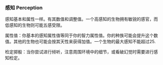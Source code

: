 ### 感知	Perception

​		感知基本和属性一样。有其数值和调整值。一个高感知的生物拥有敏锐的感官，而低感知的生物则可能五感受限。

属性值：你基本的感知属性值等同于你的智力属性值。你的种族可能会提升这个数值。其他的生物也可能会按其天性来获得加值。一个生物的最大感知不能超过25.

检定掷骰：当你尝试进行倾听，注意周围环境中的细节，或看破幻觉时需要进行感知检定。